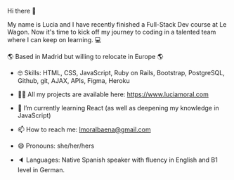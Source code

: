 Hi there 👋

My name is Lucia and I have recently finished a Full-Stack Dev course at Le Wagon. Now it's time to kick off my journey to coding in a talented team where I can keep on learning. 💻

🌎 Based in Madrid but willing to relocate in Europe 🌎
 


- 🤓 Skills: HTML, CSS, JavaScript, Ruby on Rails, Bootstrap, PostgreSQL, Github, git, AJAX, APIs, Figma,  Heroku 
- 👨‍💻 All my projects are available here: https://www.luciamoral.com 
- 🌱 I’m currently learning React (as well as deepening my knowledge in JavaScript)
- 📫 How to reach me: lmoralbaena@gmail.com 
- 😄 Pronouns: she/her/hers

- 🔈 Languages: Native Spanish speaker with fluency in English and B1 level in German.
